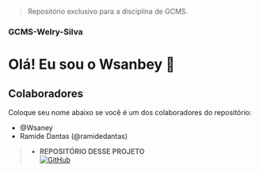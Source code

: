 > Repositório exclusivo para a disciplina de GCMS.

### GCMS-Welry-Silva


# Olá! Eu sou o Wsanbey 👋

## Colaboradores

Coloque seu nome abaixo se você é um dos colaboradores do repositório:

* @Wsaney 
* Ramide Dantas (@ramidedantas)

> * **REPOSITÓRIO DESSE PROJETO**  
[![GitHub](https://img.shields.io/badge/GitHub-100000?style=for-the-badge&logo=github&logoColor=white)](https://github.com/Wsanbey/Praticas-GCMS.git)
